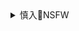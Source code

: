 <details><summary>慎入🔞NSFW</summary>

Not Safe For Work
<img src="https://upload.wikimedia.org/wikipedia/commons/thumb/d/d3/Biohazard_Symbol_Specification.png/210px-Biohazard_Symbol_Specification.png">

<details><summary><b>风险自理Use At Your Own Risk🈲</summary>

### 钟ns院士：复方板蓝根有预防效果，白云s股票大涨，药店告罄
https://new.qq.com/omn/20201022/20201022A0EVGD00.html

<img src="https://inews.gtimg.com/newsapp_bt/0/12653412614/">

### 钟ns点名白云s复方板蓝根对新冠有效，引发争议，这是打广告吗
https://new.qq.com/omn/20201016/20201016A08URQ00.html

<img src="https://inews.gtimg.com/newsapp_bt/0/12619361247/">

<img src="https://inews.gtimg.com/newsapp_bt/0/12619361256/">

### 十八线女星沈佳x火了，质疑钟ns院士被禁言，网友：大快人心！
https://new.qq.com/omn/20201128/20201128A0EBVB00.html

### 18线艺人沈佳x质疑钟ns：治好过几个人？因行为恶劣被禁言15天
https://new.qq.com/rain/a/20201128A068L700

<img src="https://inews.gtimg.com/newsapp_bt/0/12833885268/">

### 女星“碰瓷毫无底线”发文质疑钟ns，被抹g方去头像禁言15天
https://new.qq.com/rain/a/20201129A00L8R00

### 沈佳x质疑钟ns院士有错吗？
https://baijiahao.baidu.com/s?id=1684592846404696541

</details>
</details>
